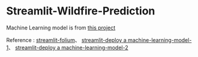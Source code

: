 # Streamlit-Wildfire-Prediction

Machine Learning model is from [this project](https://github.com/e96031413/Forest-Fire-Area-Classification)

Reference : 
[streamlit-folium](https://discuss.streamlit.io/t/ann-streamlit-folium-a-component-for-rendering-folium-maps/4367)、
[streamlit-deploy a machine-learning-model-1](https://www.geeksforgeeks.org/deploy-a-machine-learning-model-using-streamlit-library/)、
[streamlit-deploy a machine-learning-model-2](https://dev.to/shivam_bhirud/streamlit-deploy-a-machine-learning-model-without-learning-any-web-framework-40dn)
